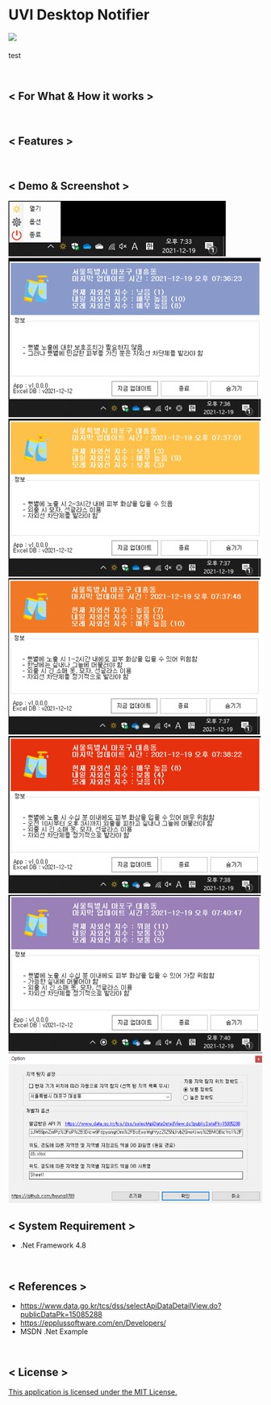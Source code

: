 # UVI Desktop Notifier
<img src="./tt"><br /><br />
test

<br />

## < For What & How it works >

<br />

## < Features >

<br />

## < Demo & Screenshot >
<img src="./demo/Tray.png">
<img src="./demo/low.png">
<img src="./demo/medium.png">
<img src="./demo/high.png">
<img src="./demo/very_high.png">
<img src="./demo/dangerous.png">
<img src="./demo/OptionForm.png">
<br />

## < System Requirement >
- .Net Framework 4.8

<br />

## < References >
- https://www.data.go.kr/tcs/dss/selectApiDataDetailView.do?publicDataPk=15085288
- https://epplussoftware.com/en/Developers/
- MSDN .Net Example

<br />

## < License >
[This application is licensed under the MIT License.](./LICENSE)</b><br /><br />